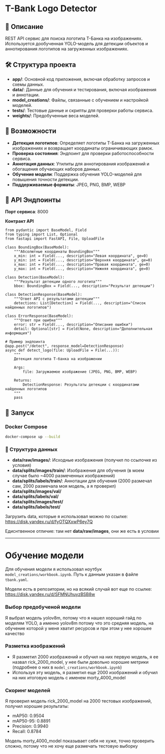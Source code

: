 # T-Bank Logo Detector

## 📌 Описание
REST API сервис для поиска логотипа Т-Банка на изображениях.  
Используется дообученная YOLO-модель для детекции объектов и аннотирования логотипов на загруженных изображениях.

## 🛠️ Структура проекта
- **app/**: Основной код приложения, включая обработку запросов и схемы данных.
- **data/**: Данные для обучения и тестирования, включая изображения и аннотации.
- **model_creations/**: Файлы, связанные с обучением и настройкой моделей.
- **tests/**: Тестовые данные и скрипты для проверки работы сервиса.
- **weights/**: Предобученные веса моделей.

## 🚀 Возможности
- **Детекция логотипов**: Определяет логотипы Т-Банка на загруженных изображениях и возвращает координаты ограничивающих рамок.
- **Проверка состояния**: Эндпоинт для проверки работоспособности сервиса.
- **Аннотация данных**: Утилиты для аннотирования изображений и обогащения обучающих наборов данных.
- **Обучение модели**: Поддержка обучения YOLO-моделей для повышения точности детекции.
- **Поддерживаемые форматы**: JPEG, PNG, BMP, WEBP

## 🧩 API Эндпоинты
**Порт сервиса**: 8000

**Контракт API**
```
from pydantic import BaseModel, Field
from typing import List, Optional
from fastapi import FastAPI, File, UploadFile

class BoundingBox(BaseModel):
    """Абсолютные координаты BoundingBox"""
    x_min: int = Field(..., description="Левая координата", ge=0)
    y_min: int = Field(..., description="Верхняя координата", ge=0)
    x_max: int = Field(..., description="Правая координата", ge=0)
    y_max: int = Field(..., description="Нижняя координата", ge=0)

class Detection(BaseModel):
    """Результат детекции одного логотипа"""
    bbox: BoundingBox = Field(..., description="Результат детекции")

class DetectionResponse(BaseModel):
    """Ответ API с результатами детекции"""
    detections: List[Detection] = Field(..., description="Список найденных логотипов")

class ErrorResponse(BaseModel):
    """Ответ при ошибке"""
    error: str = Field(..., description="Описание ошибки")
    detail: Optional[str] = Field(None, description="Дополнительная информация")

# Пример эндпоинта
@app.post("/detect", response_model=DetectionResponse)
async def detect_logo(file: UploadFile = File(...)):
    """
    Детекция логотипа Т-банка на изображении

    Args:
        file: Загружаемое изображение (JPEG, PNG, BMP, WEBP)

    Returns:
        DetectionResponse: Результаты детекции с координатами найденных логотипов
    """
    pass

```

## 🚀 Запуск

### Docker Compose
```bash
docker-compose up --build
```

### 📂 Структура данных
- **data/raw/images/**: Исходные изображения (получил по ссылочке из условия)
- **data/splits/images/train/**: Изображения для обучения (в моем случае было ~4000 размеченных изображений)
- **data/splits/labels/train/**: Аннотации для обучения (2000 размечал сам, 2000 размечала моя модель, а я проверил)
- **data/splits/images/val/**
- **data/splits/labels/val/**
- **data/splits/images/test/**
- **data/splits/labels/test/**

Загрузить data, которые я использовал можно по ссылке: https://disk.yandex.ru/d/fyOTQXxwP6ey7Q


Едиснтвенное отличие: там нет **data/raw/images**, они же есть в условии

---

# Обучение модели
Для обучения модели я использовал ноутбук `model_creations/workbook.ipynb`. Путь к данным указан в файле `tbank.yaml`.

Модели есть в репозитории, но на всякий случай вот еще по ссылке: https://disk.yandex.ru/d/SFMNUhuyzBSB8w

### Выбор предобученой модели
Я выбрал модель yolov8m, потому что я нашел хороший гайд по моделям YOLO, а именно yolov8m потому что это средняя модель, на обучение которой у меня хватит ресурсов и при этом у нее хорошее качество

### Разметка изображений
- Я разметил 2000 изображений и обучил на них первую модель, я ее назвал rick_2000_model, у нее были довольно хорошие метрики (подробнее о них в `model_creations/workbook.ipynb`)
- Используя эту модель, я разметил еще 2000 изображений и обучил на них итоговую модель с именем morty_4000_model

### Скоринг моделей
Я проверил модель rick_2000_model на 2000 тестовых изображений, получил хорошие результаты:
- mAP50: 0.9504
- mAP50-95: 0.8891
- Precision: 0.9940
- Recall: 0.8784

Модель morty_4000_model показывает себя не хуже, точно проверить сложно, потому что не хочу еще размечать тестовую выборку





